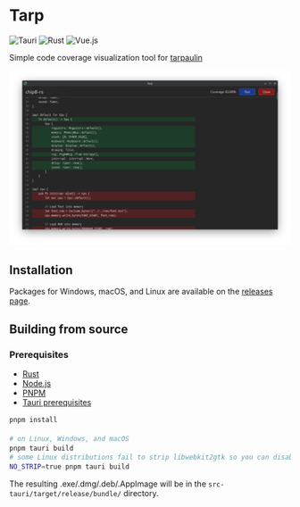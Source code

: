 # Tarp

![Tauri](https://img.shields.io/badge/tauri-%2324C8DB.svg?style=for-the-badge&logo=tauri&logoColor=%23FFFFFF)
![Rust](https://img.shields.io/badge/rust-%23000000.svg?style=for-the-badge&logo=rust&logoColor=white)
![Vue.js](https://img.shields.io/badge/vuejs-%234FC08D.svg?style=for-the-badge&logo=vuedotjs&logoColor=white)

Simple code coverage visualization tool for [tarpaulin](https://github.com/xd009642/tarpaulin)

![screenshot](./screenshot.png)

## Installation

Packages for Windows, macOS, and Linux are available on the [releases page](https://github.com/mrivnak/tarp/releases).

## Building from source

### Prerequisites

- [Rust](https://www.rust-lang.org/tools/install)
- [Node.js](https://nodejs.org/en/download/)
- [PNPM](https://pnpm.io/installation)
- [Tauri prerequisites](https://tauri.app/v1/guides/getting-started/prerequisites)

```bash
pnpm install

# on Linux, Windows, and macOS
pnpm tauri build
# some Linux distributions fail to strip libwebkit2gtk so you can disable it
NO_STRIP=true pnpm tauri build
```

The resulting .exe/.dmg/.deb/.AppImage will be in the `src-tauri/target/release/bundle/` directory.
